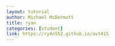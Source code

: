 ```yaml
---
layout: tutorial
author: Michael McDermott
title: ryan
categories: [student]
link: https://ry4n552.github.io/avt415
---
```

